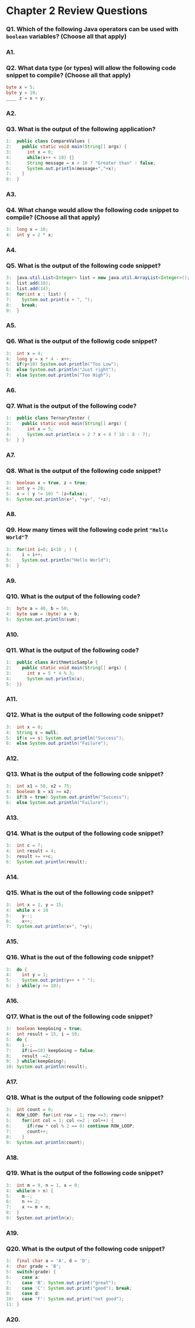 # Chapter 2 Review Questions

### Q1. Which of the following Java operators can be used with `boolean` variables? (Choose all that apply)
### A1.

### Q2. What data type (or types) will allow the following code snippet to compile? (Choose all that apply)
```java
byte x = 5;
byte y = 10;
____ z = x + y;
```
### A2.

### Q3. What is the output of the following application?
```java
1:  public class CompareValues {
2:    public static void main(String[] args) {
3:      int x = 0;
4:      while(x++ < 10) {}
5:      String message = x > 10 ? "Greater than" : false;
6:      System.out.println(message+","+x);
7:    }
8:  }
```
### A3.

### Q4. What change would allow the following code snippet to compile? (Choose all that apply)
```java
3:  long x = 10;
4:  int y = 2 * x;
```
### A4.

### Q5. What is the output of the following code snippet?
```java
3:  java.util.List<Integer> list = new java.util.ArrayList<Integer>();
4:  list.add(10);
5:  list.add(14);
6:  for(int x : list) {
7:    System.out.print(x + ", ");
8:    break;
9:  }
```
### A5.

### Q6. What is the output of the followig code snippet?
```java
3:  int x = 4;
4:  long y = x * 4 - x++;
5:  if(y<10) System.out.println("Too Low");
6:  else System.out.println("Just right");
7:  else System.out.println("Too High");
```
### A6.

### Q7. What is the output of the following code?
```java
1:  public class TernaryTester {
2:    public static void main(String[] args) {
3:      int x = 5;
4:      System.out.println(x > 2 ? x < 4 ? 10 : 8 : 7);
5:  } }
```
### A7.

### Q8. What is the output of the following code snippet?
```java
3:  boolean x = true, z = true;
4:  int y = 20;
5:  x = ( y != 10) ^ (z=false);
6:  System.out.println(x+", "+y+", "+z);
```
### A8.

### Q9. How many times will the following code print `"Hello World"`?
```java
3:  for(int i=0; i<10 ; ) {
4:    i = i++;
5:    System.out.println("Hello World");
6:  }
```
### A9.

### Q10. What is the output of the following code?
```java
3:  byte a = 40, b = 50;
4:  byte sum = (byte) a + b;
5:  System.out.println(sum);
```
### A10.

### Q11. What is the output of the following code?
```java
1:  public class ArithmeticSample {
2:    public static void main(String[] args) {
3:      int x = 5 * 4 % 3;
4:      System.out.println(x);
5:  }}
```
### A11.

### Q12. What is the output of the following code snippet?
```java
3:  int x = 0;
4:  String s = null;
5:  if(x == s) System.out.println("Success");
6:  else System.out.println("Failure");
```
### A12.

### Q13. What is the output of the following code snippet?
```java
3:  int x1 = 50, x2 = 75;
4:  boolean b = x1 >= x2;
5:  if(b = true) System.out.println("Success");
6:  else System.out.println("Failure");
```
### A13.

### Q14. What is the output of the following code snippet?
```java
3:  int c = 7;
4:  int result = 4;
5:  result += ++c;
6:  System.out.println(result);
```
### A14.

### Q15. What is the out of the following code snippet?
```java
3:  int x = 1, y = 15;
4:  while x < 10
5:    y--;
6:    x++;
7:  System.out.println(x+", "+y);
```
### A15.

### Q16. What is the out of the following code snippet?
```java
3:  do {
4:    int y = 1;
5:    System.out.print(y++ + " ");
6:  } while(y <= 10);
```
### A16.

### Q17. What is the out of the following code snippet?
```java
3:  boolean keepGoing = true;
4:  int result = 15, i = 10;
5:  do {
6:    i--;
7:    if(i==18) keepGoing = false;
8:    result -=2;
9:  } while(keepGoing);
10: System.out.println(result);
```
### A17.

### Q18. What is the output of the following code snippet?
```java
3:  int count = 0;
4:  ROW_LOOP: for(int row = 1; row <=3; row++)
5:    for(int col = 1; col <=2 ; col++) {
6:      if(row * col % 2 == 0) continue ROW_LOOP;
7:      count++;
8:    }
9:  System.out.println(count);
```
### A18.

### Q19. What is the output of the following code snippet?
```java
3:  int m = 9, n = 1, x = 0;
4:  while(m > n) {
5:    m--;
6:    n += 2;
7:    x += m + n;
8:  }
9:  Systen.out.println(x);
```
### A19.

### Q20. What is the output of the following code snippet?
```java
3:  final char a = 'A', d = 'D';
4:  char grade = 'B';
5:  switch(grade) {
6:    case a:
7:    case 'B': System.out.print("great");
8:    case 'C': System.out.print("good"); break;
9:    case d: 
10:   case 'F': System.out.print("not good");
11: }
```
### A20.

